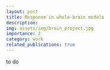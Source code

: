 ```yaml
---
layout: post
title: Response in whole-brain models
description: 
img: assets/img/brain_project.jpg
importance: 2
category: work
related_publications: true
---
```


<p>to do</p>